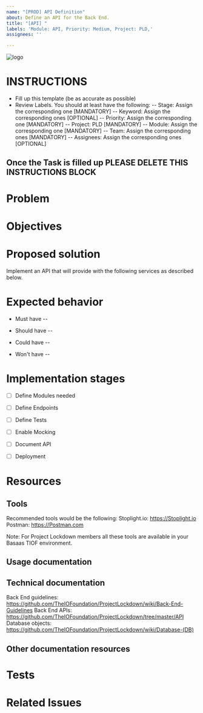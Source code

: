 ```yaml
---
name: "[PROD] API Definition"
about: Define an API for the Back End.
title: "[API] "
labels: 'Module: API, Priority: Medium, Project: PLD,'
assignees: ''

---
```


![logo](https://user-images.githubusercontent.com/9198668/85232285-68543380-b430-11ea-8353-1aafb79baf78.png) 

# INSTRUCTIONS
- Fill up this template (be as accurate as possible)
- Review Labels. You should at least have the following:
 -- Stage: Assign the corresponding one [MANDATORY]
 -- Keyword: Assign the corresponding ones [OPTIONAL]
 -- Priority: Assign the corresponding one [MANDATORY] 
 -- Project: PLD [MANDATORY]
 -- Module: Assign the corresponding one [MANDATORY]
 -- Team: Assign the corresponding ones [MANDATORY]
 -- Assignees: Assign the corresponding ones [OPTIONAL]

Once the Task is filled up PLEASE DELETE THIS INSTRUCTIONS BLOCK
---

# Problem


# Objectives


# Proposed solution
Implement an API that will provide with the following services as described below.

# Expected behavior
- Must have
-- 

- Should have
 -- 

- Could have
 -- 

- Won't have
 -- 

# Implementation stages
- [ ] Define Modules needed

- [ ] Define Endpoints

- [ ] Define Tests

- [ ] Enable Mocking

- [ ] Document API

- [ ] Deployment


# Resources
## Tools
Recommended tools would be the following:
Stoplight.io: https://Stoplight.io
Postman: https://Postman.com

Note: For Project Lockdown members all these tools are available in your Basaas TIOF environment.

## Usage documentation

## Technical documentation
Back End guidelines: https://github.com/TheIOFoundation/ProjectLockdown/wiki/Back-End-Guidelines
Back End APIs: https://github.com/TheIOFoundation/ProjectLockdown/tree/master/API
Database objects: https://github.com/TheIOFoundation/ProjectLockdown/wiki/Database-(DB)

## Other documentation resources

# Tests

# Related Issues
<!--stackedit_data:
eyJoaXN0b3J5IjpbMjk0NjI2MDA3LC0xMzk3NjUyMzUwXX0=
-->